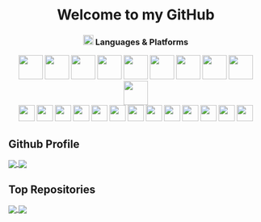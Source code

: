 <h1 align="center">
  Welcome to my GitHub
</h1>

<h3 align="center"><img src="https://github.com/foryou929/foryou929/blob/main/public/img/code.gif" height="20" /> Languages & Platforms</h3>
<div align="center">
  <div class="icons1">
    <img src="https://github.com/foryou929/foryou929/blob/main/public/icons/mysql.png" style="width: 48px">
    <img src="https://github.com/foryou929/foryou929/blob/main/public/icons/mongodb.png" style="width: 48px">
    <img src="https://github.com/foryou929/foryou929/blob/main/public/icons/c++.png" style="width: 48px">
    <img src="https://github.com/foryou929/foryou929/blob/main/public/icons/csharp.png" style="width: 48px">
    <img src="https://github.com/foryou929/foryou929/blob/main/public/icons/html.png" style="width: 48px">
    <img src="https://github.com/foryou929/foryou929/blob/main/public/icons/css.png" style="width: 48px">
    <img src="https://github.com/foryou929/foryou929/blob/main/public/icons/php.png" style="width: 48px">
    <img src="https://github.com/foryou929/foryou929/blob/main/public/icons/nodejs.png" style="width: 48px">
    <img src="https://github.com/foryou929/foryou929/blob/main/public/icons/python.png" style="width: 48px">
    <img src="https://github.com/foryou929/foryou929/blob/main/public/icons/blockchain.png" style="width: 48px">
  </div>
  <div class="icons2">
    <img src="https://github.com/foryou929/foryou929/blob/main/public/icons/bootstrap.png" style="width: 32px">
    <img src="https://github.com/foryou929/foryou929/blob/main/public/icons/sass.png" style="width: 32px">
    <img src="https://github.com/foryou929/foryou929/blob/main/public/icons/tailwindcss.png" style="width: 32px">
    <img src="https://github.com/foryou929/foryou929/blob/main/public/icons/laravel.png" style="width: 32px">
    <img src="https://github.com/foryou929/foryou929/blob/main/public/icons/wordpress.png" style="width: 32px">
    <img src="https://github.com/foryou929/foryou929/blob/main/public/icons/angularjs.png" style="width: 32px">
    <img src="https://github.com/foryou929/foryou929/blob/main/public/icons/reactjs.png" style="width: 32px">
    <img src="https://github.com/foryou929/foryou929/blob/main/public/icons/vuejs.png" style="width: 32px">
    <img src="https://github.com/foryou929/foryou929/blob/main/public/icons/django.png" style="width: 32px">
    <img src="https://github.com/foryou929/foryou929/blob/main/public/icons/bitcoin.png" style="width: 32px">
    <img src="https://github.com/foryou929/foryou929/blob/main/public/icons/rust.png" style="width: 32px">
    <img src="https://github.com/foryou929/foryou929/blob/main/public/icons/solidity.png" style="width: 32px">
    <img src="https://github.com/foryou929/foryou929/blob/main/public/icons/solana.png" style="width: 32px">
  </div>
</div>

## Github Profile

<a href="https://github.com/anuraghazra/github-readme-stats">
  <img align="center" src="https://github-readme-stats.vercel.app/api?username=foryou929&border_color=d0d7de" />
</a><a href="https://github.com/anuraghazra/github-readme-stats">
  <img align="center" src="https://github-readme-stats.vercel.app/api/top-langs/?username=foryou929&layout=compact&border_color=d0d7de" />
</a>

## Top Repositories

<a href="https://github.com/foryou929/github-readme-stats">
  <img align="center" src="https://github-readme-stats.vercel.app/api/pin/?username=foryou929&repo=drugsimulation-frontend&border_color=d0d7de" />
</a>
<a href="https://github.com/anuraghazra/anuraghazra.github.io">
  <img align="center" src="https://github-readme-stats.vercel.app/api/pin/?username=foryou929&repo=drugsimulation-backend&border_color=d0d7de" />
</a>